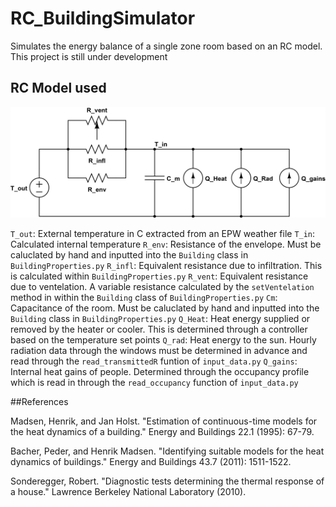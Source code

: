 # RC_BuildingSimulator

Simulates the energy balance of a single zone room based on an RC model. This project is still under development

## RC Model used
![RC Model](./Images/1c_rc_circuit.png)

`T_out`: External temperature in C extracted from an EPW weather file
`T_in`: Calculated internal temperature
`R_env`: Resistance of the envelope. Must be caluclated by hand and inputted into the `Building` class in `BuildingProperties.py`
`R_infl`: Equivalent resistance due to infiltration. This is calculated within `BuildingProperties.py`
`R_vent`: Equivalent resistance due to ventelation. A variable resistance calculated by the `setVentelation` method in within the `Building` class of `BuildingProperties.py`
`Cm`: Capacitance of the room. Must be caluclated by hand and inputted into the `Building` class in `BuildingProperties.py`
`Q_Heat`: Heat energy supplied or removed by the heater or cooler. This is determined through a controller based on the temperature set points
`Q_rad`: Heat energy to the sun. Hourly radiation data through the windows must be determined in advance and read through the `read_transmittedR` funtion of `input_data.py`
`Q_gains`: Internal heat gains of people. Determined through the occupancy profile which is read in through the `read_occupancy` function of `input_data.py`






##References

Madsen, Henrik, and Jan Holst. "Estimation of continuous-time models for the heat dynamics of a building." Energy and Buildings 22.1 (1995): 67-79.

Bacher, Peder, and Henrik Madsen. "Identifying suitable models for the heat dynamics of buildings." Energy and Buildings 43.7 (2011): 1511-1522.

Sonderegger, Robert. "Diagnostic tests determining the thermal response of a house." Lawrence Berkeley National Laboratory (2010).
